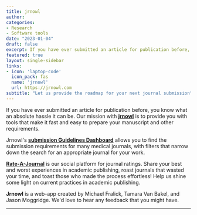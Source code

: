 ```yaml
---
title: jrnowl
author: 
categories:
- Research
- Software tools
date: "2023-01-04"
draft: false
excerpt: If you have ever submitted an article for publication before, you know what an absolute hassle it can be. Our mission is to provide you with tools that make it fast and easy to prepare your manuscript and other requirements.
featured: true
layout: single-sidebar
links:
- icon: 'laptop-code'
  icon_pack: fas
  name: 'jrnowl'
  url: https://jrnowl.com
subtitle: "Let us provide the roadmap for your next journal submission"
---
```


If you have ever submitted an article for publication before, you know what an absolute hassle it can be. Our mission with [**jrnowl**](https://jrnowl.com) is to provide you with tools that make it fast and easy to prepare your manuscript and other requirements. 

Jrnowl's [**submission Guidelines Dashboard**](https://www.jrnowl.com/dashboard) allows you to find the submission requirements for many medical journals, with filters that narrow down the search for an appropriate journal for your work. 

[**Rate-A-Journal**](https://www.jrnowl.com/RAJ) is our social platform for journal ratings. Share your best and worst experiences in academic publishing, roast journals that wasted your time, and toast those who made the process effortless! Help us shine some light on current practices in academic publishing.

**Jrnowl** is a web-app created by Michael Fralick, Tamara Van Bakel, and Jason Moggridge. We'd love to hear any feedback that you might have.

---

